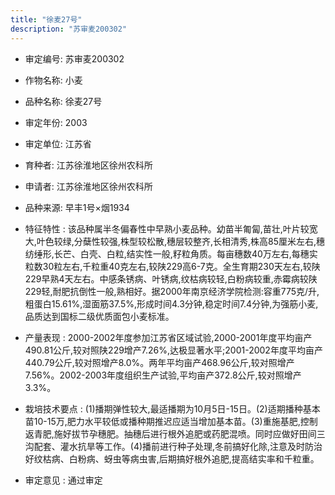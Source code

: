```yaml
---
title: "徐麦27号"
description: "苏审麦200302"
---
```

* 审定编号:  苏审麦200302

*  作物名称:  小麦

*  品种名称:  徐麦27号

*  审定年份:  2003

*  审定单位:  江苏省

* 育种者:  江苏徐淮地区徐州农科所

*  申请者:  江苏徐淮地区徐州农科所

*  品种来源:  早丰1号×烟1934

*  特征特性 : 
该品种属半冬偏春性中早熟小麦品种。幼苗半匍匐,苗壮,叶片较宽大,叶色较绿,分蘖性较强,株型较松散,穗层较整齐,长相清秀,株高85厘米左右,穗纺缍形,长芒、白壳、白粒,结实性一般,籽粒角质。每亩穗数40万左右,每穗实粒数30粒左右,千粒重40克左右,较陕229高6-7克。全生育期230天左右,较陕229早熟4天左右。中感条锈病、叶锈病,纹枯病较轻,白粉病较重,赤霉病较陕229轻,耐肥抗倒性一般,熟相好。据2000年南京经济学院检测:容重775克/升,粗蛋白15.61%,湿面筋37.5%,形成时间4.3分钟,稳定时间7.4分钟,为强筋小麦,品质达到国标二级优质面包小麦标准。
 
*  产量表现 : 
2000-2002年度参加江苏省区域试验,2000-2001年度平均亩产490.81公斤,较对照陕229增产7.26%,达极显著水平;2001-2002年度平均亩产440.79公斤,较对照增产8.0%。两年平均亩产468.96公斤,较对照增产7.56%。2002-2003年度组织生产试验,平均亩产372.8公斤,较对照增产3.3%。

*  栽培技术要点 : 
(1)播期弹性较大,最适播期为10月5日-15日。(2)适期播种基本苗10-15万,肥力水平较低或播种期推迟应适当增加基本苗。(3)重施基肥,控制返青肥,施好拔节孕穗肥。抽穗后进行根外追肥或药肥混喷。同时应做好田间三沟配套、灌水抗旱等工作。(4)播前进行种子处理,冬前搞好化除,注意及时防治好纹枯病、白粉病、蚜虫等病虫害,后期搞好根外追肥,提高结实率和千粒重。

*  审定意见 : 
通过审定
